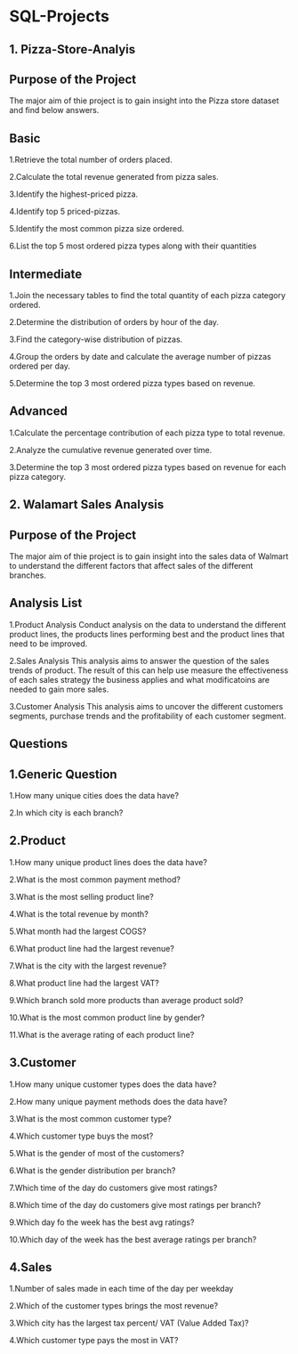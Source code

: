 # SQL-Projects

## 1. Pizza-Store-Analyis

## Purpose of the Project
The major aim of thie project is to gain insight into the Pizza store dataset and find below answers.

## Basic
1.Retrieve the total number of orders placed.

2.Calculate the total revenue generated from pizza sales.

3.Identify the highest-priced pizza.

4.Identify top 5 priced-pizzas.

5.Identify the most common pizza size ordered.

6.List the top 5 most ordered pizza types along with their quantities
## Intermediate
1.Join the necessary tables to find the total quantity of each pizza category ordered.

2.Determine the distribution of orders by hour of the day.

3.Find the category-wise distribution of pizzas.

4.Group the orders by date and calculate the average number of pizzas ordered per day.

5.Determine the top 3 most ordered pizza types based on revenue.

## Advanced

1.Calculate the percentage contribution of each pizza type to total revenue.

2.Analyze the cumulative revenue generated over time.

3.Determine the top 3 most ordered pizza types based on revenue for each pizza category.

## 2. Walamart Sales Analysis

## Purpose of the Project
The major aim of thie project is to gain insight into the sales data of Walmart to understand the different factors that affect sales of the different branches.

## Analysis List
1.Product Analysis
Conduct analysis on the data to understand the different product lines, the products lines performing best and the product lines that need to be improved.

2.Sales Analysis
This analysis aims to answer the question of the sales trends of product. The result of this can help use measure the effectiveness of each sales strategy the business applies and what modificatoins are needed to gain more sales.

3.Customer Analysis
This analysis aims to uncover the different customers segments, purchase trends and the profitability of each customer segment.

## Questions 
## 1.Generic Question

1.How many unique cities does the data have?

2.In which city is each branch?

## 2.Product
1.How many unique product lines does the data have?

2.What is the most common payment method?

3.What is the most selling product line?

4.What is the total revenue by month?

5.What month had the largest COGS?

6.What product line had the largest revenue?

7.What is the city with the largest revenue?

8.What product line had the largest VAT?

9.Which branch sold more products than average product sold?

10.What is the most common product line by gender?

11.What is the average rating of each product line?

## 3.Customer
1.How many unique customer types does the data have?

2.How many unique payment methods does the data have?

3.What is the most common customer type?

4.Which customer type buys the most?

5.What is the gender of most of the customers?

6.What is the gender distribution per branch?

7.Which time of the day do customers give most ratings?

8.Which time of the day do customers give most ratings per branch?

9.Which day fo the week has the best avg ratings?

10.Which day of the week has the best average ratings per branch?

## 4.Sales
1.Number of sales made in each time of the day per weekday

2.Which of the customer types brings the most revenue?

3.Which city has the largest tax percent/ VAT (Value Added Tax)?

4.Which customer type pays the most in VAT?
